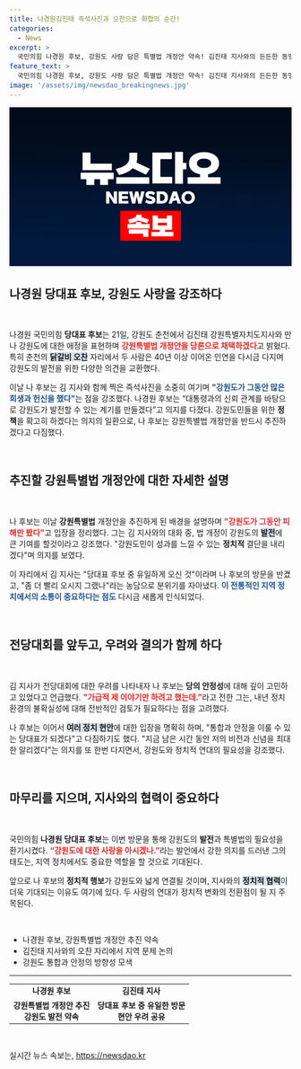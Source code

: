 ```yaml
---
title: 나경원김진태 즉석사진과 오찬으로 화합의 순간!
categories:
  - News
excerpt: >
  국민의힘 나경원 후보, 강원도 사랑 담은 특별법 개정안 약속! 김진태 지사와의 든든한 동맹에 춘천 닭갈비 오찬까지! 당 대표 판도를 뒤흔들 대결의 서막이 열린다!
feature_text: >
  국민의힘 나경원 후보, 강원도 사랑 담은 특별법 개정안 약속! 김진태 지사와의 든든한 동맹에 춘천 닭갈비 오찬까지! 당 대표 판도를 뒤흔들 대결의 서막이 열린다!
image: '/assets/img/newsdao_breakingnews.jpg'
---
```


<p><img src="/assets/img/newsdao_breakingnews.jpg" alt="pcversion 속보" /></p>

<h2 data-ke-size="size26">나경원 당대표 후보, 강원도 사랑을 강조하다</h2>

<p data-ke-size="size16">&nbsp;</p>

<p data-ke-size="size16">나경원 국민의힘 <b>당대표 후보</b>는 21일, 강원도 춘천에서 김진태 강원특별자치도지사와 만나 강원도에 대한 애정을 표현하며 <b><span style="color: #ee2323;">강원특별법 개정안을 당론으로 채택하겠다</span></b>고 밝혔다. 특히 춘천의 <b><span style="background-color: #21538527;">닭갈비 오찬</span></b> 자리에서 두 사람은 40년 이상 이어온 인연을 다시금 다지며 강원도의 발전을 위한 다양한 의견을 교환했다.</p>

<p data-ke-size="size16">이날 나 후보는 김 지사와 함께 찍은 즉석사진을 소중히 여기며 <b><span style="color: #1a5490;">"강원도가 그동안 많은 희생과 헌신을 했다"</span></b>는 점을 강조했다. 나경원 후보는 “대통령과의 신뢰 관계를 바탕으로 강원도가 발전할 수 있는 계기를 만들겠다”고 의지를 다졌다. 강원도민들을 위한 <b>정책</b>을 확고히 하겠다는 의지의 일환으로, 나 후보는 강원특별법 개정안을 반드시 추진하겠다고 다짐했다.</p>

<p data-ke-size="size16">&nbsp;</p>

<h2 data-ke-size="size26">추진할 강원특별법 개정안에 대한 자세한 설명</h2>

<p data-ke-size="size16">&nbsp;</p>

<p data-ke-size="size16">나 후보는 이날 <b>강원특별법</b> 개정안을 추진하게 된 배경을 설명하며 <b><span style="color: #ee2323;">"강원도가 그동안 피해만 봤다"</span></b>고 입장을 정리했다. 그는 김 지사와의 대화 중, 법 개정이 강원도의 <b><span style="background-color: #21538527;">발전</span></b>에 큰 기여를 할것이라고 강조했다. "강원도민이 성과를 느낄 수 있는 <b>정치적</b> 결단을 내리겠다"며 의지를 보였다.</p>

<p data-ke-size="size16">이 자리에서 김 지사는 "당대표 후보 중 유일하게 오신 것"이라며 나 후보의 방문을 반겼고, "좀 더 빨리 오시지 그랬나"라는 농담으로 분위기를 자아냈다. <b><span style="color: #1a5490;">이 전통적인 지역 정치에서의 소통이 중요하다는 점도</span></b> 다시금 새롭게 인식되었다.</p>

<p data-ke-size="size16">&nbsp;</p>

<h2 data-ke-size="size26">전당대회를 앞두고, 우려와 결의가 함께 하다</h2>

<p data-ke-size="size16">&nbsp;</p>

<p data-ke-size="size16">김 지사가 전당대회에 대한 우려를 나타내자 나 후보는 <b>당의 안정성</b>에 대해 깊이 고민하고 있었다고 언급했다. <b><span style="color: #ee2323;">"가급적 제 이야기만 하려고 했는데."</span></b>라고 전한 그는, 내년 정치 환경의 불확실성에 대해 전반적인 검토가 필요하다는 점을 고려했다.</p>

<p data-ke-size="size16">나 후보는 이어서 <b><span style="background-color: #21538527;">여러 정치 현안</span></b>에 대한 입장을 명확히 하며, "통합과 안정을 이룰 수 있는 당대표가 되겠다"고 다짐하기도 했다. "지금 남은 시간 동안 저의 비전과 신념을 최대한 알리겠다"는 의지를 또 한번 다지면서, 강원도와 정치적 연대의 필요성을 강조했다.</p>

<p data-ke-size="size16">&nbsp;</p>

<h2 data-ke-size="size26">마무리를 지으며, 지사와의 협력이 중요하다</h2>

<p data-ke-size="size16">&nbsp;</p>

<p data-ke-size="size16">국민의힘 <b>나경원 당대표 후보</b>는 이번 방문을 통해 강원도의 <b>발전</b>과 특별법의 필요성을 환기시켰다. <b><span style="color: #ee2323;">“강원도에 대한 사랑을 아시겠나.”</span></b>라는 발언에서 강한 의지를 드러낸 그의 태도는, 지역 정치에서도 중요한 역할을 할 것으로 기대된다.</p>

<p data-ke-size="size16">앞으로 나 후보의 <b>정치적 행보</b>가 강원도와 넓게 연결될 것이며, 지사와의 <b><span style="background-color: #21538527;">정치적 협력</span></b>이 더욱 기대되는 이유도 여기에 있다. 두 사람의 연대가 정치적 변화의 전환점이 될 지 주목된다.</p>

<p data-ke-size="size16">&nbsp;</p>

<ul>
    <li>나경원 후보, 강원특별법 개정안 추진 약속</li>
    <li>김진태 지사와의 오찬 자리에서 지역 문제 논의</li>
    <li>강원도 통합과 안정의 방향성 모색</li>
</ul>

<hr>

<table>
    <tr>
        <td style="text-align: center; height: 17px;"><b>나경원 후보</b></td>
        <td style="text-align: center; height: 17px;"><b>김진태 지사</b></td>
    </tr>
    <tr>
        <td style="text-align: center; height: 17px;"><b>강원특별법 개정안 추진<br>강원도 발전 약속</b></td>
        <td style="text-align: center; height: 17px;"><b>당대표 후보 중 유일한 방문<br>현안 우려 공유</b></td>
    </tr>
</table>

<p data-ke-size="size16">&nbsp;</p>
실시간 뉴스 속보는, <a href="https://newsdao.kr" rel="dofollow">https://newsdao.kr</a>



